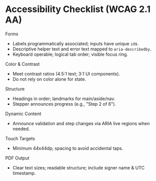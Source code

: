 # Accessibility Checklist (WCAG 2.1 AA)

Forms
- Labels programmatically associated; inputs have unique `id`s.
- Descriptive helper text and error text mapped to `aria-describedby`.
- Keyboard operable; logical tab order; visible focus ring.

Color & Contrast
- Meet contrast ratios (4.5:1 text; 3:1 UI components).
- Do not rely on color alone for state.

Structure
- Headings in order; landmarks for main/aside/nav.
- Stepper announces progress (e.g., "Step 2 of 6").

Dynamic Content
- Announce validation and step changes via ARIA live regions when needed.

Touch Targets
- Minimum 44x44dp; spacing to avoid accidental taps.

PDF Output
- Clear text sizes; readable structure; include signer name & UTC timestamp.

